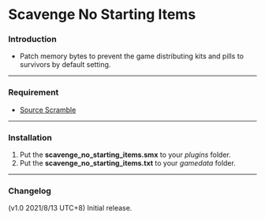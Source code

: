 # Scavenge No Starting Items

### Introduction
- Patch memory bytes to prevent the game distributing kits and pills to survivors by default setting.

<hr>

### Requirement
- [Source Scramble](https://forums.alliedmods.net/showthread.php?t=317175)

<hr>

### Installation
1. Put the **scavenge_no_starting_items.smx** to your _plugins_ folder.
2. Put the **scavenge_no_starting_items.txt** to your _gamedata_ folder.

<hr>

### Changelog
(v1.0 2021/8/13 UTC+8) Initial release.
